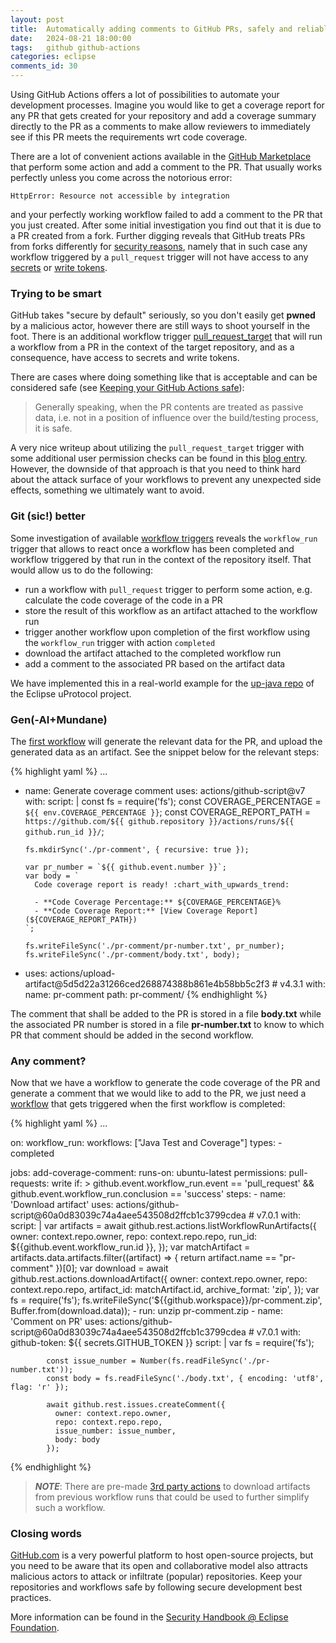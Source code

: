 ```yaml
---
layout: post
title:  Automatically adding comments to GitHub PRs, safely and reliably
date:   2024-08-21 18:00:00
tags:   github github-actions
categories: eclipse
comments_id: 30
---
```


Using GitHub Actions offers a lot of possibilities to automate your development processes. Imagine you 
would like to get a coverage report for any PR that gets created for your repository and add a coverage summary directly
to the PR as a comments to make allow reviewers to immediately see if this PR meets the requirements wrt code coverage.

There are a lot of convenient actions available in the [GitHub Marketplace](https://github.com/marketplace?type=actions) 
that perform some action and add a comment to the PR. That usually works perfectly unless you come across the notorious error:

````{verbatim}
HttpError: Resource not accessible by integration
````

and your perfectly working workflow failed to add a comment to the PR that you just created. After some initial investigation you find out
that it is due to a PR created from a fork. Further digging reveals that GitHub treats PRs from forks differently for [security reasons](https://securitylab.github.com/resources/github-actions-preventing-pwn-requests/), namely
that in such case any workflow triggered by a ```pull_request``` trigger will not have access to any [secrets](https://docs.github.com/en/actions/writing-workflows/choosing-when-your-workflow-runs/events-that-trigger-workflows#workflows-in-forked-repositories) 
or [write tokens](https://docs.github.com/en/actions/security-for-github-actions/security-guides/automatic-token-authentication#permissions-for-the-github_token).

### Trying to be smart

GitHub takes "secure by default" seriously, so you don't easily get **pwned** by a malicious actor, however there are still ways to shoot yourself in the foot.
There is an additional workflow trigger [pull_request_target](https://docs.github.com/en/actions/writing-workflows/choosing-when-your-workflow-runs/events-that-trigger-workflows#pull_request_target) 
that will run a workflow from a PR in the context of the target repository, and as a consequence, have access to secrets and write tokens.

There are cases where doing something like that is acceptable and can be considered safe (see [Keeping your GitHub Actions safe](https://securitylab.github.com/resources/github-actions-preventing-pwn-requests/)):

> Generally speaking, when the PR contents are treated as passive data, i.e. not in a position of influence over the build/testing process, it is safe. 

A very nice writeup about utilizing the ```pull_request_target``` trigger with some additional user permission checks can be found in this [blog entry](https://michaelheap.com/access-secrets-from-forks/). 
However, the downside of that approach is that you need to think hard about the attack surface of your workflows to prevent any unexpected side effects, something we ultimately want to avoid.

### Git (sic!) better

Some investigation of available [workflow triggers](https://docs.github.com/en/actions/writing-workflows/choosing-when-your-workflow-runs/events-that-trigger-workflows) reveals the ```workflow_run```
trigger that allows to react once a workflow has been completed and workflow triggered by that run in the context of the repository itself. That would allow us to do the following:

- run a workflow with ```pull_request``` trigger to perform some action, e.g. calculate the code coverage of the code in a PR
- store the result of this workflow as an artifact attached to the workflow run
- trigger another workflow upon completion of the first workflow using the ```workflow_run``` trigger with action ```completed```
- download the artifact attached to the completed workflow run
- add a comment to the associated PR based on the artifact data

We have implemented this in a real-world example for the [up-java repo](https://github.com/eclipse-uprotocol/up-java/) of the Eclipse uProtocol project.

### Gen(-AI+Mundane)

The [first workflow](https://github.com/eclipse-uprotocol/up-java/blob/main/.github/workflows/coverage.yml) will generate the relevant data for the PR,
and upload the generated data as an artifact. See the snippet below for the relevant steps:

{% highlight yaml %}
...

- name: Generate coverage comment
  uses: actions/github-script@v7
  with:
    script: |
      const fs = require('fs');
      const COVERAGE_PERCENTAGE = `${{ env.COVERAGE_PERCENTAGE }}`;
      const COVERAGE_REPORT_PATH = `https://github.com/${{ github.repository }}/actions/runs/${{ github.run_id }}/`;
        
      fs.mkdirSync('./pr-comment', { recursive: true });
        
      var pr_number = `${{ github.event.number }}`;
      var body = `
        Code coverage report is ready! :chart_with_upwards_trend:
        
        - **Code Coverage Percentage:** ${COVERAGE_PERCENTAGE}%
        - **Code Coverage Report:** [View Coverage Report](${COVERAGE_REPORT_PATH})
      `;
        
      fs.writeFileSync('./pr-comment/pr-number.txt', pr_number);
      fs.writeFileSync('./pr-comment/body.txt', body);

- uses: actions/upload-artifact@5d5d22a31266ced268874388b861e4b58bb5c2f3 # v4.3.1
  with:
    name: pr-comment
    path: pr-comment/
{% endhighlight %}

The comment that shall be added to the PR is stored in a file **body.txt** while the associated PR number is stored in a 
file **pr-number.txt** to know to which PR that comment should be added in the second workflow.

### Any comment?

Now that we have a workflow to generate the code coverage of the PR and generate a comment that we would like to add to the PR,
we just need a [workflow](https://github.com/eclipse-uprotocol/up-java/blob/main/.github/workflows/coverage-comment-pr.yml) that gets triggered
when the first workflow is completed:

{% highlight yaml %}
...

on:
  workflow_run:
    workflows: ["Java Test and Coverage"]
    types:
      - completed

jobs:
  add-coverage-comment:
    runs-on: ubuntu-latest
    permissions:
      pull-requests: write
    if: >
      github.event.workflow_run.event == 'pull_request' &&
      github.event.workflow_run.conclusion == 'success'
    steps:
      - name: 'Download artifact'
        uses: actions/github-script@60a0d83039c74a4aee543508d2ffcb1c3799cdea # v7.0.1
        with:
          script: |
            var artifacts = await github.rest.actions.listWorkflowRunArtifacts({
               owner: context.repo.owner,
               repo: context.repo.repo,
               run_id: ${{github.event.workflow_run.id }},
            });
            var matchArtifact = artifacts.data.artifacts.filter((artifact) => {
              return artifact.name == "pr-comment"
            })[0];
            var download = await github.rest.actions.downloadArtifact({
               owner: context.repo.owner,
               repo: context.repo.repo,
               artifact_id: matchArtifact.id,
               archive_format: 'zip',
            });
            var fs = require('fs');
            fs.writeFileSync('${{github.workspace}}/pr-comment.zip', Buffer.from(download.data));
      - run: unzip pr-comment.zip
      - name: 'Comment on PR'
        uses: actions/github-script@60a0d83039c74a4aee543508d2ffcb1c3799cdea # v7.0.1
        with:
          github-token: ${{ secrets.GITHUB_TOKEN }}
          script: |
            var fs = require('fs');

            const issue_number = Number(fs.readFileSync('./pr-number.txt'));
            const body = fs.readFileSync('./body.txt', { encoding: 'utf8', flag: 'r' });

            await github.rest.issues.createComment({
              owner: context.repo.owner,
              repo: context.repo.repo,
              issue_number: issue_number,
              body: body
            });
{% endhighlight %}

> **_NOTE_**: There are pre-made [3rd party actions](https://github.com/marketplace?query=download+artifact+from+workflow+run) to 
download artifacts from previous workflow runs that could be used to further simplify such a workflow.

### Closing words

[GitHub.com](https://github.com) is a very powerful platform to host open-source projects, but you need to be aware that its open and collaborative model
also attracts malicious actors to attack or infiltrate (popular) repositories. Keep your repositories and workflows safe by following secure development best practices.

More information can be found in the [Security Handbook @ Eclipse Foundation](https://eclipse-csi.github.io/security-handbook/).